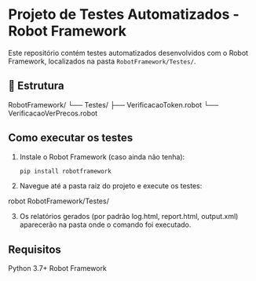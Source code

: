 # Projeto de Testes Automatizados - Robot Framework

Este repositório contém testes automatizados desenvolvidos com o Robot Framework, localizados na pasta `RobotFramework/Testes/`.

## 📁 Estrutura

RobotFramework/
└── Testes/
├── VerificacaoToken.robot
└── VerificacaoVerPrecos.robot


## Como executar os testes

1. Instale o Robot Framework (caso ainda não tenha):
   ```bash
   pip install robotframework

2. Navegue até a pasta raiz do projeto e execute os testes:

robot RobotFramework/Testes/

3. Os relatórios gerados (por padrão log.html, report.html, output.xml) aparecerão na pasta onde o comando foi executado.

## Requisitos

Python 3.7+
Robot Framework
